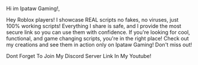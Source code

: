 Hi im Ipataw Gaming!,

Hey Roblox players! I showcase REAL scripts no fakes, no viruses, just 100% working scripts! 
Everything I share is safe, and I provide the most secure link so you can use them with confidence.
If you're looking for cool, functional, and game changing scripts, you're in the right place! 
Check out my creations and see them in action only on Ipataw Gaming! Don't miss out!

Dont Forget To Join My Discord Server Link In My Youtube!
